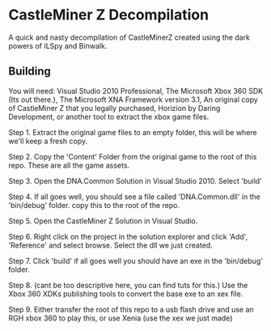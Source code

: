 # CastleMiner Z Decompilation
A quick and nasty decompilation of CastleMinerZ created using the dark powers of ILSpy and Binwalk.


## Building
You will need:
Visual Studio 2010 Professional,
The Microsoft Xbox 360 SDK (Its out there.),
The Microsoft XNA Framework version 3.1,
An original copy of CastleMiner Z that you legally purchased,
Horizion by Daring Development, or another tool to extract the xbox game files.

Step 1. Extract the original game files to an empty folder, this will be where we'll keep a fresh copy.

Step 2. Copy the 'Content' Folder from the original game to the root of this repo. These are all the game assets.

Step 3. Open the DNA.Common Solution in Visual Studio 2010. Select 'build'

Step 4. If all goes well, you should see a file called 'DNA.Common.dll' in the 'bin/debug' folder. copy this to the root of the repo.

Step 5. Open the CastleMiner Z Solution in Visual Studio.

Step 6. Right click on the project in the solution explorer and click 'Add', 'Reference' and select browse. Select the dll we just created.

Step 7. Click 'build' if all goes well you should have an exe in the 'bin/debug' folder.

Step 8. (cant be too descriptive here, you can find tuts for this.) Use the Xbox 360 XDKs publishing tools to convert the base exe to an xex file.

Step 9. Either transfer the root of this repo to a usb flash drive and use an RGH xbox 360 to play this, or use Xenia (use the xex we just made)
